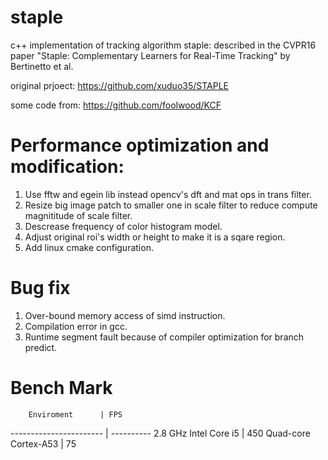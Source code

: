 # staple
c++ implementation of tracking algorithm staple: described in the CVPR16 paper "Staple: Complementary Learners for Real-Time Tracking" by Bertinetto et al.

original prjoect:
  https://github.com/xuduo35/STAPLE

some code from:
  https://github.com/foolwood/KCF
 
# Performance optimization and modification:
1. Use fftw and egein lib instead opencv's dft and mat ops in trans filter.
2. Resize big image patch to smaller one in scale filter to reduce compute magnititude of scale filter.
3. Descrease frequency of color histogram model.
4. Adjust original roi's width or height to make it is a sqare region.
5. Add linux cmake configuration.

# Bug fix
1. Over-bound memory access of simd instruction.
2. Compilation error in gcc.
3. Runtime segment fault because of compiler optimization for branch predict.

# Bench Mark

        Enviroment      | FPS 
----------------------- | ----------
2.8 GHz Intel Core i5   | 450 
 Quad-core Cortex-A53   | 75
